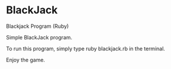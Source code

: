 BlackJack
=========

Blackjack Program (Ruby)

Simple BlackJack program. 

To run this program, simply type ruby blackjack.rb in the terminal.

Enjoy the game.
